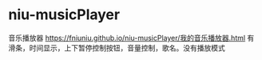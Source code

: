 # niu-musicPlayer
音乐播放器
https://fniuniu.github.io/niu-musicPlayer/我的音乐播放器.html 
有滑条，时间显示，上下暂停控制按钮，音量控制，歌名。没有播放模式
